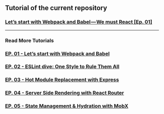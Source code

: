 ## Tutorial of the current repository

### [Let’s start with Webpack and Babel — We must React [Ep. 01]](https://medium.com/@foxhound87/lets-start-with-webpack-and-babel-we-must-react-ep-01-5013c70b78c9)


---

### Read More Tutorials

### [EP. 01 - Let’s start with Webpack and Babel](https://medium.com/@foxhound87/lets-start-with-webpack-and-babel-we-must-react-ep-01-5013c70b78c9)


### [ EP. 02 - ESLint dive: One Style to Rule Them All](https://medium.com/@foxhound87/eslint-dive-one-style-to-rule-them-all-we-must-react-ep-02-4c5d2038a3db)

### [ EP. 03 - Hot Module Replacement with Express](https://medium.com/@foxhound87/hot-module-replacement-with-express-we-must-react-ep-03-dd804bb1d9ad)

### [ EP. 04 - Server Side Rendering with React Router](https://medium.com/@foxhound87/server-side-rendering-with-react-router-we-must-react-ep-04-ad03b6b9e05d)

### [ EP. 05 - State Management & Hydration with MobX](https://medium.com/@foxhound87/state-management-hydration-with-mobx-we-must-react-ep-05-1922a72453c6)
